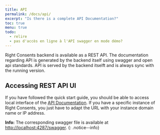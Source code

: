 ```yaml
---
title: API
permalink: /docs/api/
excerpt: "Is there is a complete API Documentation?"
toc: true
menu: true
todo:
  - relire
  - pas d'accès en ligne à l'API swagger en mode démo?
---
```


Right Consents backend is available as a REST API. The documentation regarding API is generated by the backend itself using swagger and open api standards. API is served by the backend itselft and is always sync with the running version.

## Accessing REST API UI

If you have followed the quick start guide, you should be able to access local interface of the [API Documentation](http://localhost:4287/swagger-ui). If you have a specific instance of Right Consents, you just have to adapt the URL with your instance domain name or IP address.

<i class="fa fa-info-circle"></i> <b>Info:</b> The corresponding swagger file is available at [http://localhost:4287/swagger](http://localhost:4287/swagger).
{: .notice--info}


